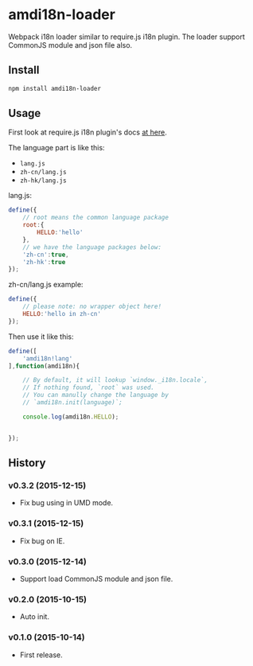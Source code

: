 # amdi18n-loader

Webpack i18n loader similar to require.js i18n plugin. The loader support CommonJS module and json file also.

## Install

```sh
npm install amdi18n-loader
```

## Usage

First look at require.js i18n plugin's docs [at here](http://requirejs.org/docs/api.html#i18n).

The language part is like this:

- `lang.js`
- `zh-cn/lang.js`
- `zh-hk/lang.js`

lang.js:

```javascript
define({
    // root means the common language package
    root:{
        HELLO:'hello'
    },
    // we have the language packages below:
    'zh-cn':true,
    'zh-hk':true
});
```

zh-cn/lang.js example:

```javascript
define({
    // please note: no wrapper object here!
    HELLO:'hello in zh-cn'
});
```

Then use it like this:

```javascript
define([
    'amdi18n!lang'
],function(amdi18n){

    // By default, it will lookup `window._i18n.locale`,
    // If nothing found, `root` was used.
    // You can manully change the language by
    // `amdi18n.init(language)`;

    console.log(amdi18n.HELLO);


});
```

## History

### v0.3.2 (2015-12-15)

- Fix bug using in UMD mode.

### v0.3.1 (2015-12-15)

- Fix bug on IE.

### v0.3.0 (2015-12-14)

- Support load CommonJS module and json file.

### v0.2.0 (2015-10-15)

- Auto init.

### v0.1.0 (2015-10-14)

- First release.
